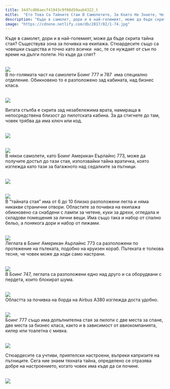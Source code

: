 ```yaml
---
title: 34d7cd86aecf41943c9f08d59aab4322_t
mitle:  "Ето Това Са Тайните Стаи В Самолетите, За Които Не Знаете, Че Съществуват!"
description: "Къде в самолет, дори и в най-големият, може да бъде скрита тайна стая? Съществува зона за почивка на екипажа. Стюардесите също са човешки същества и точно като всички"
image: "https://cdnone.netlify.com/db/2017/02/1-74.jpg"
---
```


 <p>Къде в самолет, дори и в най-големият, може да бъде скрита тайна стая? Съществува зона за почивка на екипажа. Стюардесите също са човешки същества и точно като всички  нас, те се нуждаят от сън по време на дълги полети. Но къде да спят?</p>       <p> <br/><img src="https://cdnone.netlify.com/db/2017/02/1-74.jpg"/><br/> В по-голямата част на самолети Боинг 777 и 787  има специално отделение. Обикновено то е разположено зад кабината, над бизнес класа.</p> <p> <br/><img src="https://cdnone.netlify.com/db/2017/02/2-76.jpg"/><br/></p> <p> Витата стълба е скрита зад незабележима врата, намираща в непосредствена близост до пилотската кабина. За да стигнете до там, човек трябва да има ключ или код.</p>      <p> <br/><img src="https://cdnone.netlify.com/db/2017/02/3-76.jpg"/><br/></p> <p> <br/><img src="https://cdnone.netlify.com/db/2017/02/4-74.jpg"/><br/> В някои самолети, като Боинг Американ Еърлайнс 773, може да получите достъп до тази стая, използвайки тайна вратичка, която изглежда като тази за багажното над седалките за пътници.</p> <p> <br/><img src="https://cdnone.netlify.com/db/2017/02/5-74.jpg"/><br/></p> <p> <br/><img src="https://cdnone.netlify.com/db/2017/02/6-69.jpg"/><br/> В “тайната стая” има от 6 до 10 близко разположени легла и няма никакви странични отвори. Областите за почивка на екипажа обикновено са снабдени с лампи за четене, куки за дрехи, огледала и складови помещения за лични вещи. Има също така и набор от спално бельо, а понякога дори и набор от пижами.</p>      <p> <br/><img src="https://cdnone.netlify.com/db/2017/02/8-67.jpg"/><br/> Леглата в Боинг Американ Аърлайнс 773 са разположени по протежение на пътеката, подобно на круизен кораб. Пътеката е толкова тесня, че човек може да ходи само настрани.</p> <p> <br/><img src="https://cdnone.netlify.com/db/2017/02/9-65.jpg"/><br/> В Боинг 747, леглата са разположени едно над друго и са оборудвани с пердета, които блокират шума.</p> <p> <br/><img src="https://cdnone.netlify.com/db/2017/02/10-59.jpg"/><br/> Областта за почивка на борда на Airbus A380 изглежда доста удобно.</p> <p> <br/><img src="https://cdnone.netlify.com/db/2017/02/11-52.jpg"/><br/> Боинг 777 също има допълнителна стая за пилоти с две места за спане, две места за бизнес класа, както и в зависимост от авиокомпанията, килер или тоалетна с мивка.</p> <p> <br/><img src="https://cdnone.netlify.com/db/2017/02/12-46.jpg"/><br/></p> <p> Стюардесите са учтиви, приятелски настроени, въпреки капризите на пътниците. Сега ние знаем тяхната тайна, определено се отразява добре на настроението, когато човек има къде да си почине.</p>      <p> <br/><img src="https://cdnone.netlify.com/db/2017/02/13-43.jpg"/><br/></p>       